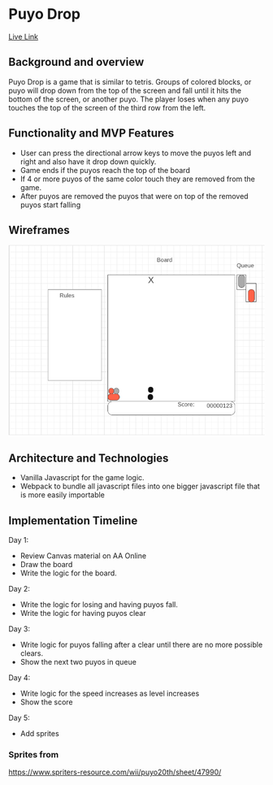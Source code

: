 # Puyo Drop
[Live Link](https://ericchiu920.github.io/puyo-drop/)

## Background and overview
Puyo Drop is a game that is similar to tetris. Groups of colored blocks, or puyo will drop down from the top of the screen and fall until it hits the bottom of the screen, or another puyo. The player loses when any puyo touches the top of the screen of the third row from the left.

## Functionality and MVP Features
- User can press the directional arrow keys to move the puyos left and right and also have it drop down quickly.
- Game ends if the puyos reach the top of the board
- If 4 or more puyos of the same color touch they are removed from the game.
- After puyos are removed the puyos that were on top of the removed puyos start falling

## Wireframes
![Puyo Drop Wireframe](README_Assets/puyo-drop-wireframe.png)

## Architecture and Technologies
- Vanilla Javascript for the game logic.
- Webpack to bundle all javascript files into one bigger javascript file that is more easily importable

## Implementation Timeline
Day 1:  
- Review Canvas material on AA Online
- Draw the board
- Write the logic for the board.

Day 2:
- Write the logic for losing and having puyos fall.
- Write the logic for having puyos clear

Day 3:
- Write logic for puyos falling after a clear until there are no more possible clears.
- Show the next two puyos in queue

Day 4:
- Write logic for the speed increases as level increases
- Show the score

Day 5:
- Add sprites

### Sprites from 
https://www.spriters-resource.com/wii/puyo20th/sheet/47990/
